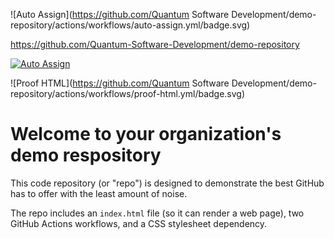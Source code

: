 ![Auto Assign](https://github.com/Quantum Software Development/demo-repository/actions/workflows/auto-assign.yml/badge.svg)

https://github.com/Quantum-Software-Development/demo-repository

[![Auto Assign](https://github.com/Quantum-Software-Development/demo-repository/actions/workflows/auto-assign.yml/badge.svg)](https://github.com/Quantum-Software-Development/demo-repository/actions/workflows/auto-assign.yml)


![Proof HTML](https://github.com/Quantum Software Development/demo-repository/actions/workflows/proof-html.yml/badge.svg)

# Welcome to your organization's demo respository
This code repository (or "repo") is designed to demonstrate the best GitHub has to offer with the least amount of noise.

The repo includes an `index.html` file (so it can render a web page), two GitHub Actions workflows, and a CSS stylesheet dependency.
